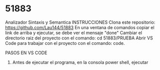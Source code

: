 # 51883
Analizador Sintaxis y Semantica 
INSTRUCCIONES
Clona este repositorio: 
  https://github.com/Lau144/51883
En una ventana de comandos copiar el link de arriba y ejecutar, se debe ver el mensaje "done"
Cambiar el directorio raiz del proyecto con el comando: cd 51883/PRUEBA
Abrir VS Code para trabajar con el proyecto con el comando: code.

PASOS EN VS CODE
1. Antes de ejecutar el programa, en la consola power shell, ejecutar
  
